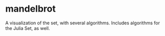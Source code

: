 # mandelbrot

A visualization of the set, with several algorithms. Includes algorithms for the Julia Set, as well.
